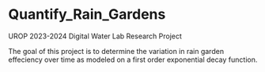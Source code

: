 # Quantify_Rain_Gardens
UROP 2023-2024 Digital Water Lab Research Project

The goal of this project is to determine the variation in rain garden effeciency over time as modeled on a first order exponential decay function.